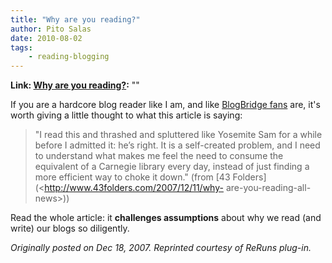 ```yaml
---
title: "Why are you reading?"
author: Pito Salas
date: 2010-08-02
tags:
    - reading-blogging
---
```


**Link: [Why are you reading?](None):** ""



If you are a hardcore blog reader like I am, and like [BlogBridge
fans](<http://www.blogbridge.com> "Best blog reader for financial analysts,
researchers, investors, fund managers") are, it's worth giving a little
thought to what this article is saying:

> "I read this and thrashed and spluttered like Yosemite Sam for a while
> before I admitted it: he’s right. It is a self-created problem, and I need
> to understand what makes me feel the need to consume the equivalent of a
> Carnegie library every day, instead of just finding a more efficient way to
> choke it down." (from [43 Folders](<http://www.43folders.com/2007/12/11/why-
> are-you-reading-all-news>))

Read the whole article: it **challenges assumptions** about why we read (and
write) our blogs so diligently.

_Originally posted on Dec 18, 2007. Reprinted courtesy of ReRuns plug-in._


